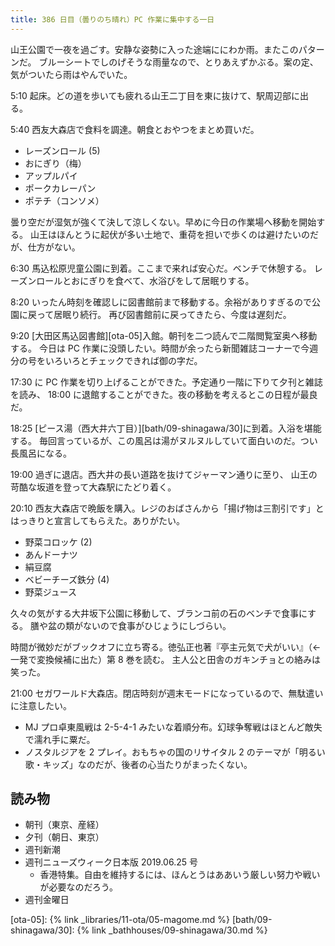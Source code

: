 ```yaml
---
title: 386 日目（曇りのち晴れ）PC 作業に集中する一日
---
```


山王公園で一夜を過ごす。安静な姿勢に入った途端ににわか雨。またこのパターンだ。
ブルーシートでしのげそうな雨量なので、とりあえずかぶる。案の定、気がついたら雨はやんでいた。

5:10 起床。どの道を歩いても疲れる山王二丁目を東に抜けて、駅周辺部に出る。

5:40 西友大森店で食料を調達。朝食とおやつをまとめ買いだ。

* レーズンロール (5)
* おにぎり（梅）
* アップルパイ
* ポークカレーパン
* ポテチ（コンソメ）

曇り空だが湿気が強くて決して涼しくない。早めに今日の作業場へ移動を開始する。
山王はほんとうに起伏が多い土地で、重荷を担いで歩くのは避けたいのだが、仕方がない。

6:30 馬込松原児童公園に到着。ここまで来れば安心だ。ベンチで休憩する。
レーズンロールとおにぎりを食べて、水浴びをして居眠りする。

8:20 いったん時刻を確認しに図書館前まで移動する。余裕がありすぎるので公園に戻って居眠り続行。
再び図書館前に戻ってきたら、今度は遅刻だ。

9:20 [大田区馬込図書館][ota-05]入館。朝刊を二つ読んで二階閲覧室奥へ移動する。
今日は PC 作業に没頭したい。時間が余ったら新聞雑誌コーナーで今週分の号をいろいろとチェックできれば御の字だ。

17:30 に PC 作業を切り上げることができた。予定通り一階に下りて夕刊と雑誌を読み、
18:00 に退館することができた。夜の移動を考えるとこの日程が最良だ。

18:25 [ピース湯（西大井六丁目）][bath/09-shinagawa/30]に到着。入浴を堪能する。
毎回言っているが、この風呂は湯がヌルヌルしていて面白いのだ。つい長風呂になる。

19:00 過ぎに退店。西大井の長い道路を抜けてジャーマン通りに至り、
山王の苛酷な坂道を登って大森駅にたどり着く。

20:10 西友大森店で晩飯を購入。レジのおばさんから「揚げ物は三割引です」とはっきりと宣言してもらえた。ありがたい。

* 野菜コロッケ (2)
* あんドーナツ
* 絹豆腐
* ベビーチーズ鉄分 (4)
* 野菜ジュース

久々の気がする大井坂下公園に移動して、ブランコ前の石のベンチで食事にする。
膳や盆の類がないので食事がひじょうにしづらい。

時間が微妙だがブックオフに立ち寄る。徳弘正也著『亭主元気で犬がいい』（←一発で変換候補に出た）第 8 巻を読む。
主人公と田舎のガキンチョとの絡みは笑った。

21:00 セガワールド大森店。閉店時刻が週末モードになっているので、無駄遣いに注意したい。

* MJ プロ卓東風戦は 2-5-4-1 みたいな着順分布。幻球争奪戦はほとんど敵失で濡れ手に粟だ。
* ノスタルジアを 2 プレイ。おもちゃの国のリサイタル 2 のテーマが「明るい歌・キッズ」なのだが、後者の心当たりがまったくない。

## 読み物

* 朝刊（東京、産経）
* 夕刊（朝日、東京）
* 週刊新潮
* 週刊ニューズウィーク日本版 2019.06.25 号
  * 香港特集。自由を維持するには、ほんとうはああいう厳しい努力や戦いが必要なのだろう。
* 週刊金曜日

[ota-05]: {% link _libraries/11-ota/05-magome.md %}
[bath/09-shinagawa/30]: {% link _bathhouses/09-shinagawa/30.md %}
